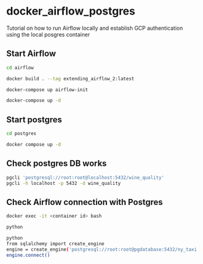 # docker_airflow_postgres

Tutorial on how to run Airflow locally and establish GCP authentication using the local posgres container

## Start Airflow

```bash
cd airflow
```

```bash
docker build . --tag extending_airflow_2:latest
```

```bash
docker-compose up airflow-init
```

```bash
docker-compose up -d
```

## Start postgres

```bash
cd postgres
```

```bash
docker compose up -d
```

## Check postgres DB works

```bash
pgcli 'postgresql://root:root@localhost:5432/wine_quality'
pgcli -h localhost -p 5432 -d wine_quality
```

## Check Airflow connection with Postgres

```bash
docker exec -it <container id> bash
```

```bash
python
```

```bash
python
from sqlalchemy import create_engine
engine = create_engine('postgresql://root:root@pgdatabase:5432/ny_taxi')
engine.connect()
```
